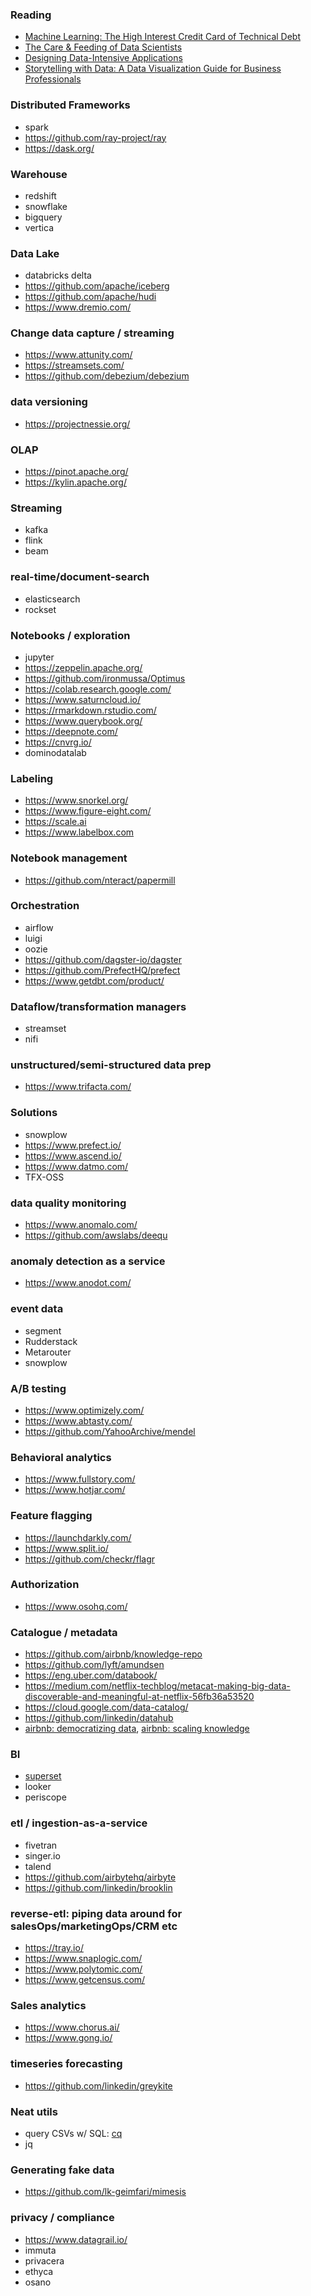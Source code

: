 ### Reading
- [Machine Learning: The High Interest Credit Card of Technical Debt](https://ai.google/research/pubs/pub43146)
- [The Care & Feeding of Data Scientists](https://oreilly-ds-report.s3.amazonaws.com/Care_and_Feeding_of_Data_Scientists.pdf)
- [Designing Data-Intensive Applications](https://www.amazon.com/Designing-Data-Intensive-Applications-Reliable-Maintainable/dp/1449373321)
- [Storytelling with Data: A Data Visualization Guide for Business Professionals](https://www.amazon.com/Storytelling-Data-Visualization-Business-Professionals/dp/1119002257)

### Distributed Frameworks
- spark
- https://github.com/ray-project/ray
- https://dask.org/

### Warehouse
- redshift
- snowflake
- bigquery
- vertica

### Data Lake
- databricks delta
- https://github.com/apache/iceberg
- https://github.com/apache/hudi
- https://www.dremio.com/

### Change data capture / streaming
- https://www.attunity.com/
- https://streamsets.com/
- https://github.com/debezium/debezium

### data versioning
- https://projectnessie.org/

### OLAP
- https://pinot.apache.org/
- https://kylin.apache.org/

### Streaming
- kafka
- flink
- beam

### real-time/document-search
- elasticsearch
- rockset

### Notebooks / exploration
- jupyter
- https://zeppelin.apache.org/
- https://github.com/ironmussa/Optimus
- https://colab.research.google.com/
- https://www.saturncloud.io/
- https://rmarkdown.rstudio.com/
- https://www.querybook.org/
- https://deepnote.com/
- https://cnvrg.io/
- dominodatalab

### Labeling
- https://www.snorkel.org/
- https://www.figure-eight.com/
- https://scale.ai
- https://www.labelbox.com

### Notebook management
- https://github.com/nteract/papermill

### Orchestration
- airflow
- luigi
- oozie
- https://github.com/dagster-io/dagster
- https://github.com/PrefectHQ/prefect
- https://www.getdbt.com/product/

### Dataflow/transformation managers
- streamset
- nifi

### unstructured/semi-structured data prep
- https://www.trifacta.com/

### Solutions
- snowplow
- https://www.prefect.io/
- https://www.ascend.io/
- https://www.datmo.com/
- TFX-OSS

### data quality monitoring
- https://www.anomalo.com/
- https://github.com/awslabs/deequ

### anomaly detection as a service
- https://www.anodot.com/

### event data
- segment
- Rudderstack
- Metarouter
- snowplow

### A/B testing
- https://www.optimizely.com/
- https://www.abtasty.com/
- https://github.com/YahooArchive/mendel

### Behavioral analytics
- https://www.fullstory.com/
- https://www.hotjar.com/

### Feature flagging
- https://launchdarkly.com/
- https://www.split.io/
- https://github.com/checkr/flagr

### Authorization
- https://www.osohq.com/
### Catalogue / metadata
- https://github.com/airbnb/knowledge-repo
- https://github.com/lyft/amundsen
- https://eng.uber.com/databook/
- https://medium.com/netflix-techblog/metacat-making-big-data-discoverable-and-meaningful-at-netflix-56fb36a53520
- https://cloud.google.com/data-catalog/
- https://github.com/linkedin/datahub
- [airbnb: democratizing data](https://medium.com/airbnb-engineering/democratizing-data-at-airbnb-852d76c51770), [airbnb: scaling knowledge](https://medium.com/airbnb-engineering/scaling-knowledge-at-airbnb-875d73eff091)

### BI
- [superset](https://superset.incubator.apache.org/)
- looker
- periscope

### etl / ingestion-as-a-service
- fivetran
- singer.io
- talend
- https://github.com/airbytehq/airbyte
- https://github.com/linkedin/brooklin

### reverse-etl: piping data around for salesOps/marketingOps/CRM etc
- https://tray.io/
- https://www.snaplogic.com/
- https://www.polytomic.com/
- https://www.getcensus.com/

### Sales analytics
- https://www.chorus.ai/
- https://www.gong.io/

### timeseries forecasting
- https://github.com/linkedin/greykite

### Neat utils
- query CSVs w/ SQL: [cq](https://github.com/jolmg/cq)
- jq

### Generating fake data
- https://github.com/lk-geimfari/mimesis

### privacy / compliance
- https://www.datagrail.io/
- immuta
- privacera
- ethyca
- osano
